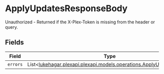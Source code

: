 # ApplyUpdatesResponseBody

Unauthorized - Returned if the X-Plex-Token is missing from the header or query.


## Fields

| Field                                                                                                                 | Type                                                                                                                  | Required                                                                                                              | Description                                                                                                           |
| --------------------------------------------------------------------------------------------------------------------- | --------------------------------------------------------------------------------------------------------------------- | --------------------------------------------------------------------------------------------------------------------- | --------------------------------------------------------------------------------------------------------------------- |
| `errors`                                                                                                              | List<[lukehagar.plexapi.plexapi.models.operations.ApplyUpdatesErrors](../../models/operations/ApplyUpdatesErrors.md)> | :heavy_minus_sign:                                                                                                    | N/A                                                                                                                   |